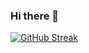### Hi there 👋

[![GitHub Streak](http://github-readme-streak-stats.herokuapp.com?user=RyanGehris&theme=dark&background=000000)](https://git.io/streak-stats)

<!--
**RyanGehris/RyanGehris** is a ✨ _special_ ✨ repository because its `README.md` (this file) appears on your GitHub profile.

Here are some ideas to get you started:

- 🔭 I’m currently working on ...
- 🌱 I’m currently learning ...
- 👯 I’m looking to collaborate on ...
- 🤔 I’m looking for help with ...
- 💬 Ask me about ...
- 📫 How to reach me: ...
- 😄 Pronouns: ...
- ⚡ Fun fact: ...
-->
